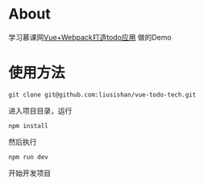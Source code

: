 # About
学习慕课网[Vue+Webpack打造todo应用](https://www.imooc.com/learn/935) 做的Demo

# 使用方法
```
git clone git@github.com:liusishan/vue-todo-tech.git
```
进入项目目录，运行
```
npm install
```
然后执行
```
npm run dev
```
开始开发项目